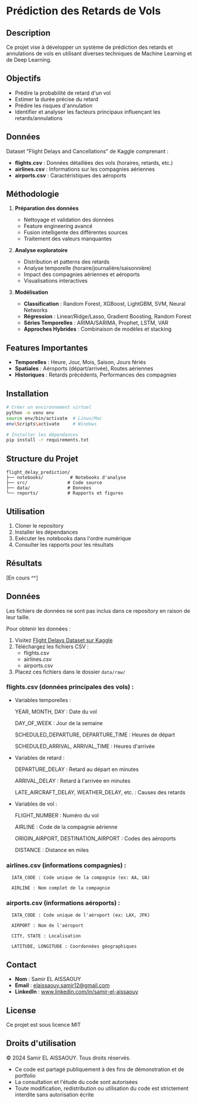 # Prédiction des Retards de Vols

## Description
Ce projet vise à développer un système de prédiction des retards et annulations de vols en utilisant diverses techniques de Machine Learning et de Deep Learning.

## Objectifs
- Prédire la probabilité de retard d'un vol
- Estimer la durée précise du retard
- Prédire les risques d'annulation
- Identifier et analyser les facteurs principaux influençant les retards/annulations

## Données
Dataset "Flight Delays and Cancellations" de Kaggle comprenant :
- **flights.csv** : Données détaillées des vols (horaires, retards, etc.)
- **airlines.csv** : Informations sur les compagnies aériennes
- **airports.csv** : Caractéristiques des aéroports

## Méthodologie
1. **Préparation des données**
   - Nettoyage et validation des données
   - Feature engineering avancé
   - Fusion intelligente des différentes sources
   - Traitement des valeurs manquantes

2. **Analyse exploratoire**
   - Distribution et patterns des retards
   - Analyse temporelle (horaire/journalière/saisonnière)
   - Impact des compagnies aériennes et aéroports
   - Visualisations interactives

3. **Modélisation**
   - **Classification** : Random Forest, XGBoost, LightGBM, SVM, Neural Networks
   - **Régression** : Linear/Ridge/Lasso, Gradient Boosting, Random Forest
   - **Séries Temporelles** : ARIMA/SARIMA, Prophet, LSTM, VAR
   - **Approches Hybrides** : Combinaison de modèles et stacking

## Features Importantes
- **Temporelles** : Heure, Jour, Mois, Saison, Jours fériés
- **Spatiales** : Aéroports (départ/arrivée), Routes aériennes
- **Historiques** : Retards précédents, Performances des compagnies

## Installation
```bash
# Créer un environnement virtuel
python -m venv env
source env/bin/activate  # Linux/Mac
env\Scripts\activate     # Windows

# Installer les dépendances
pip install -r requirements.txt
```

## Structure du Projet
```
flight_delay_prediction/
├── notebooks/          # Notebooks d'analyse
├── src/               # Code source
├── data/              # Données
└── reports/           # Rapports et figures
```

## Utilisation
1. Cloner le repository
2. Installer les dépendances
3. Exécuter les notebooks dans l'ordre numérique
4. Consulter les rapports pour les résultats

## Résultats
[En cours ^^]


## Données
Les fichiers de données ne sont pas inclus dans ce repository en raison de leur taille.

Pour obtenir les données :
1. Visitez [Flight Delays Dataset sur Kaggle](https://www.kaggle.com/datasets/usdot/flight-delays)
2. Téléchargez les fichiers CSV :
   - flights.csv
   - airlines.csv
   - airports.csv
3. Placez ces fichiers dans le dossier `data/raw/`

### flights.csv (données principales des vols) :

- Variables temporelles :

   YEAR, MONTH, DAY : Date du vol

   DAY_OF_WEEK : Jour de la semaine

   SCHEDULED_DEPARTURE, DEPARTURE_TIME : Heures de départ

   SCHEDULED_ARRIVAL, ARRIVAL_TIME : Heures d'arrivée


- Variables de retard :

   DEPARTURE_DELAY : Retard au départ en minutes

   ARRIVAL_DELAY : Retard à l'arrivée en minutes

   LATE_AIRCRAFT_DELAY, WEATHER_DELAY, etc. : Causes des retards


- Variables de vol :

   FLIGHT_NUMBER : Numéro du vol

   AIRLINE : Code de la compagnie aérienne

   ORIGIN_AIRPORT, DESTINATION_AIRPORT : Codes des aéroports

   DISTANCE : Distance en miles


### airlines.csv (informations compagnies) :

      IATA_CODE : Code unique de la compagnie (ex: AA, UA)

      AIRLINE : Nom complet de la compagnie

### airports.csv (informations aéroports) :

      IATA_CODE : Code unique de l'aéroport (ex: LAX, JFK)

      AIRPORT : Nom de l'aéroport

      CITY, STATE : Localisation

      LATITUDE, LONGITUDE : Coordonnées géographiques


## Contact
- **Nom** : Samir EL AISSAOUY
- **Email** : elaissaouy.samir12@gmail.com
- **LinkedIn** : www.linkedin.com/in/samir-el-aissaouy

## License
Ce projet est sous licence MIT

## Droits d'utilisation
© 2024 Samir EL AISSAOUY. Tous droits réservés.
- Ce code est partagé publiquement à des fins de démonstration et de portfolio
- La consultation et l'étude du code sont autorisées
- Toute modification, redistribution ou utilisation du code est strictement interdite sans autorisation écrite